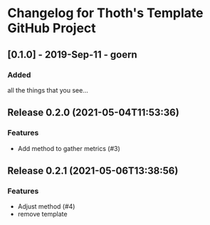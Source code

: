 # Changelog for Thoth's Template GitHub Project

## [0.1.0] - 2019-Sep-11 - goern

### Added

all the things that you see...

## Release 0.2.0 (2021-05-04T11:53:36)
### Features
* Add method to gather metrics (#3)

## Release 0.2.1 (2021-05-06T13:38:56)
### Features
* Adjust method (#4)
* remove template
